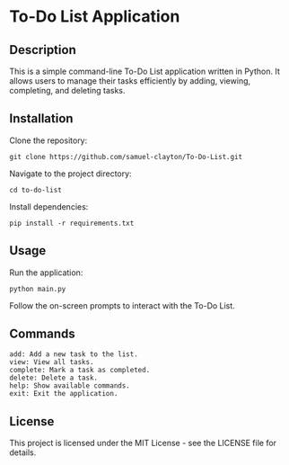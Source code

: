 # To-Do List Application
## Description

This is a simple command-line To-Do List application written in Python. It allows users to manage their tasks efficiently by adding, viewing, completing, and deleting tasks.

## Installation

Clone the repository:

    git clone https://github.com/samuel-clayton/To-Do-List.git

Navigate to the project directory:

    cd to-do-list

Install dependencies:

    pip install -r requirements.txt

## Usage

Run the application:

    python main.py

Follow the on-screen prompts to interact with the To-Do List.

## Commands

    add: Add a new task to the list.
    view: View all tasks.
    complete: Mark a task as completed.
    delete: Delete a task.
    help: Show available commands.
    exit: Exit the application.

## License

This project is licensed under the MIT License - see the LICENSE file for details.
